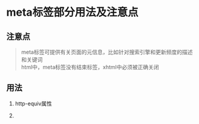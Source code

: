 # meta标签部分用法及注意点

## 注意点
>meta标签可提供有关页面的元信息，比如针对搜索引擎和更新频度的描述和关键词<br/>
>html中，meta标签没有结束标签，xhtml中必须被正确关闭

## 用法
1. http-equiv属性
2. ~~~~~~~~~~~
